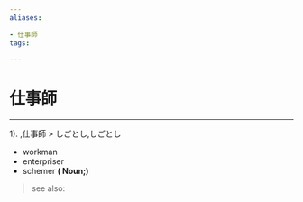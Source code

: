 ```yaml
---
aliases:
    
- 仕事師
tags:
    
---
```


# 仕事師
---
1).
,仕事師 > しごとし,しごとし

- workman
- enterpriser
- schemer
**( Noun;)**
> see also: 
            